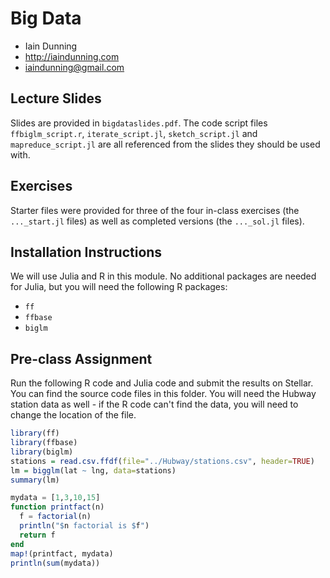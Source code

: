 # Big Data

* Iain Dunning
* http://iaindunning.com
* iaindunning@gmail.com

## Lecture Slides

Slides are provided in ``bigdataslides.pdf``. The code script files ``ffbiglm_script.r``, ``iterate_script.jl``, ``sketch_script.jl`` and ``mapreduce_script.jl`` are all referenced from the slides they should be used with.

## Exercises

Starter files were provided for three of the four in-class exercises (the ``..._start.jl`` files) as well as completed versions (the ``..._sol.jl`` files).

## Installation Instructions

We will use Julia and R in this module. No additional packages are needed for Julia, but you will need the following R packages:

 * ``ff``
 * ``ffbase``
 * ``biglm``

## Pre-class Assignment

Run the following R code and Julia code and submit the results on Stellar. You can find the source code files in this folder. You will need the Hubway station data as well - if the R code can't find the data, you will need to change the location of the file.

```R
library(ff)
library(ffbase)
library(biglm)
stations = read.csv.ffdf(file="../Hubway/stations.csv", header=TRUE)
lm = bigglm(lat ~ lng, data=stations)
summary(lm)
```

```Julia
mydata = [1,3,10,15]
function printfact(n)
  f = factorial(n)
  println("$n factorial is $f")
  return f
end
map!(printfact, mydata)
println(sum(mydata))
```
